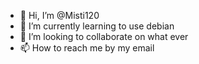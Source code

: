 - 👋 Hi, I’m @Misti120
- 🌱 I’m currently learning to use debian 
- 💞️ I’m looking to collaborate on what ever 
- 📫 How to reach me by my email 

<!---
Misti120/Misti120 is a ✨ special ✨ repository because its `README.md` (this file) appears on your GitHub profile.
You can click the Preview link to take a look at your changes.
--->

